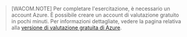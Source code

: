 <properties pageTitle="" title="" description="" documentationCenter="" services="" solutions="" authors="" writer="kathydav" editor="tysonn" manager="jeffreyg" />

> [WACOM.NOTE]
> Per completare l'esercitazione, è necessario un account Azure. È possibile creare un account di valutazione gratuito in pochi minuti. Per informazioni dettagliate, vedere la pagina relativa alla [versione di valutazione gratuita di Azure][versione di valutazione gratuita di Azure].

  [versione di valutazione gratuita di Azure]: http://www.windowsazure.com/it-it/pricing/free-trial
